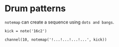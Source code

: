 # Drum patterns

`notemap` can create a sequence using `dots and bangs`.
    
    kick = note('16c2')

    channel(10, notemap('!...!...!...!...', kick))